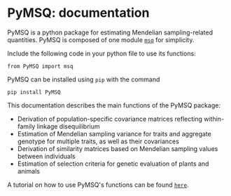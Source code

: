 # PyMSQ: documentation

PyMSQ is a python package for estimating Mendelian sampling-related quantities. PyMSQ is composed of one module [`msq`](./docs_msq.md) for simplicity. 

Include the following code in your python file to use its functions:

`from PyMSQ import msq`

PyMSQ can be installed using `pip` with the command

`pip install PyMSQ`

This documentation describes the main functions of the PyMSQ package:
* Derivation of population-specific covariance matrices reflecting within-family linkage disequilibrium
* Estimation of Mendelian sampling variance for traits and aggregate genotype for multiple traits, as well as their covariances
* Derivation of similarity matrices based on Mendelian sampling values between individuals
* Estimation of selection criteria for genetic evaluation of plants and animals

A tutorial on how to use PyMSQ's functions can be found [`here`](./Illustration_of_PyMSQ_functions.md).
